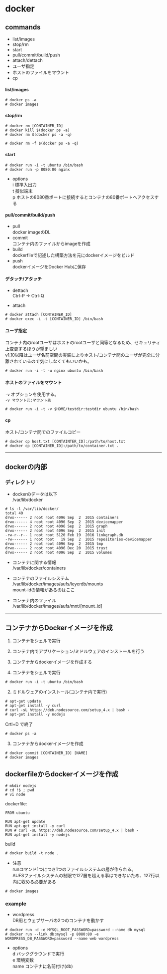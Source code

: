 # docker

## commands

- list/images  
- stop/rm  
- start  
- pull/commit/build/push  
- attach/dettach  
- ユーザ指定  
- ホストのファイルをマウント  
- cp  

#### list/images

```
# docker ps -a
# docker images
```

#### stop/rm

```
# docker rm [CONTAINER_ID]
# docker kill $(docker ps -a)
# docker rm $(docker ps -a -q)

# docker rm -f $(docker ps -a -q)
```

#### start

```
# docker run -i -t ubuntu /bin/bash
# docker run -p 8080:80 nginx
```

- options  
i 標準入出力  
t 擬似端末  
p ホストの8080番ポートに接続するとコンテナの80番ポートへアクセスする  


#### pull/commit/build/push

- pull  
docker imageのDL  
- commit  
コンテナ内のファイルからimageを作成  
- build  
dockerfileで記述した構築方法を元にdockerイメージをビルド  
- push  
dockerイメージをDocker Hubに保存  

#### デタッチ/アタッチ

- dettach  
Ctrl-P -> Ctrl-Q  

- attach  

```
# docker attach [CONTAINER_ID]
# docker exec -i -t [CONTAINER_ID] /bin/bash
```

#### ユーザ指定
コンテナ内のrootユーザはホストのrootユーザと同等となるため、セキュリティ上変更するほうが望ましい  
v1.10以降はユーザ名前空間の実装によりホスト/コンテナ間のユーザが完全に分離されているので気にしなくてもいいかも。

```
# docker run -i -t -u nginx ubuntu /bin/bash
```

#### ホストのファイルをマウント
`-v` オプションを使用する。  
`-v マウント元:マウント先`

```
# docker run -i -t -v $HOME/testdir:testdir ubuntu /bin/bash
```

#### cp
ホスト/コンテナ間でのファイルコピー

```
# docker cp host.txt [CONTAINTER_ID]:/path/to/host.txt
# docker cp [CONTAINER_ID]:/path/to/container.txt .
```

---

## dockerの内部

### ディレクトリ

- dockerのデータは以下  
/var/lib/docker

```
# ls -l /var/lib/docker/
total 40
drwx------ 2 root root 4096 Sep  2  2015 containers
drwx------ 4 root root 4096 Sep  2  2015 devicemapper
drwx------ 2 root root 4096 Sep  2  2015 graph
drwx------ 2 root root 4096 Sep  2  2015 init
-rw-r--r-- 1 root root 5120 Feb 19  2016 linkgraph.db
-rw------- 1 root root   19 Sep  2  2015 repositories-devicemapper
drwx------ 2 root root 4096 Sep  2  2015 tmp
drwx------ 2 root root 4096 Dec 20  2015 trust
drwx------ 2 root root 4096 Sep  2  2015 volumes
```

- コンテナに関する情報  
/var/lib/docker/containers

- コンテナのファイルシステム  
/var/lib/docker/images/aufs/leyerdb/mounts  
  mount-idの情報があるのはここ

- コンテナ内のファイル  
/var/lib/docker/images/aufs/mnt/[mount_id]

---

## コンテナからDockerイメージを作成

1. コンテナをシェルで実行  
2. コンテナ内でアプリケーション/ミドルウェアのインストールを行う  
3. コンテナからdockerイメージを作成する  

1. コンテナをシェルで実行  

```
# docker run -i -t ubuntu /bin/bash
```

2. ミドルウェアのインストール(コンテナ内で実行)

```
# apt-get update
# apt-get install -y curl
# curl -sL https://deb.nodesource.com/setup_4.x | bash -
# apt-get install -y nodejs
```

Crtl+D で終了

```
# docker ps -a
```

3. コンテナからdockerイメージを作成

```
# docker commit [CONTAINER_ID] [NAME]
# docker images
```

## dockerfileからdockerイメージを作成

```
# mkdir nodejs
# cd !$ ; pwd
# vi node
```

dockerfile:
```
FROM ubuntu

RUN apt-get update
RUN apt-get install -y curl
RUN # curl -sL https://deb.nodesource.com/setup_4.x | bash -
RUN apt-get install -y nodejs
```

build

```
# docker build -t node .
```

- 注意  
runコマンド1つにつき1つのファイルシステムの層が作られる。  
AUFSファイルシステムの制限で127層を超える事はできないため、127行以内に収める必要がある  

```
# docker images
```

### example

- wordpress  
DB用とウェブサーバの2つのコンテナを動かす

```
# docker run -d -e MYSQL_ROOT_PASSWORD=password --name db mysql
# docker run --link db:mysql -p 8080:80 -e WORDPRESS_DB_PASSWORD=password --name web wordpress
```

- options  
d バックグラウンドで実行  
e 環境変数  
name コンテナに名前付け(db)  

